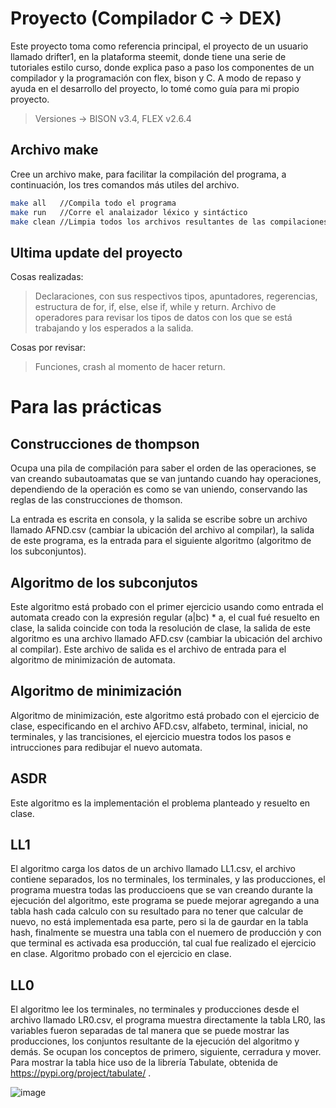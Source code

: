 # Proyecto (Compilador C -> DEX)

Este proyecto toma como referencia principal, el proyecto de un usuario llamado drifter1, en la plataforma steemit, donde tiene una serie de tutoriales estilo curso, donde explica paso a paso los componentes de un compilador y la programación con flex, bison y C. A modo de repaso y ayuda en el desarrollo del proyecto, lo tomé como guía para mi propio proyecto.

> Versiones -> 
> BISON v3.4,
> FLEX v2.6.4


## Archivo make

Cree un archivo make, para facilitar la compilación del programa, a continuación, los tres comandos más utiles del archivo.

```bash
make all   //Compila todo el programa
make run   //Corre el analaizador léxico y sintáctico
make clean //Limpia todos los archivos resultantes de las compilaciones
```

## Ultima update del proyecto

Cosas realizadas:

> Declaraciones, con sus respectivos tipos, apuntadores, regerencias, estructura de for, if, else, else if, while y return. Archivo de operadores para revisar los tipos de datos con los que se está trabajando y los esperados a la salida.


Cosas por revisar:

> Funciones, crash al momento de hacer return.

# Para las prácticas 

## Construcciones de thompson

Ocupa una pila de compilación para saber el orden de las operaciones, se van creando subautoamatas que se van juntando cuando hay operaciones, dependiendo de la operación es como se van uniendo, conservando las reglas de las construcciones de thomson.

La entrada es escrita en consola, y la salida se escribe sobre un archivo llamado AFND.csv (cambiar la ubicación del archivo al compilar), la salida de este programa, es la entrada para el siguiente algoritmo (algoritmo de los subconjuntos).

## Algoritmo de los subconjutos

Este algoritmo está probado con el primer ejercicio usando como entrada el automata creado con la expresión regular (a|bc) * a, el cual fué resuelto en clase, la salida coincide con toda la resolución de clase, la salida de este algoritmo es una archivo llamado AFD.csv (cambiar la ubicación del archivo al compilar). Este archivo de salida es el archivo de entrada para el algoritmo de minimización de automata.

## Algoritmo de minimización

Algoritmo de minimización, este algoritmo está probado con el ejercicio de clase, especificando en el archivo AFD.csv, alfabeto, terminal, inicial, no terminales, y las trancisiones, el ejercicio muestra todos los pasos e intrucciones para redibujar el nuevo automata.

## ASDR

Este algoritmo es la implementación el problema planteado y resuelto en clase.

## LL1

El algoritmo carga los datos de un archivo llamado LL1.csv, el archivo contiene separados, los no terminales, los terminales, y las producciones, el programa muestra todas las produccioens que se van creando durante la ejecución del algoritmo, este programa se puede mejorar agregando a una tabla hash cada calculo con su resultado para no tener que calcular de nuevo, no está implementada esa parte, pero si la de gaurdar en la tabla hash, finalmente se muestra una tabla con el nuemero de producción y con que terminal es activada esa producción, tal cual fue realizado el ejercicio en clase. Algoritmo probado con el ejercicio en clase.

## LL0

El algoritmo lee los terminales, no terminales y producciones desde el archivo llamado LR0.csv, el programa muestra directamente la tabla LR0, las variables fueron separadas de tal manera que se puede mostrar las producciones, los conjuntos resultante de la ejecución del algoritmo y demás. Se ocupan los conceptos de primero, siguiente, cerradura y mover. 
Para mostrar la tabla hice uso de la librería Tabulate, obtenida de https://pypi.org/project/tabulate/ .

![image](https://user-images.githubusercontent.com/36316073/122655408-ab1a1b80-d117-11eb-9fbe-0c87aee6b89c.png)
